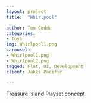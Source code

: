 ```yaml
---
layout: project
title:  "Whirlpool"

author: Tom Goddu
categories:
- toys
img: Whirlpool1.png
carousel:
- Whirlpool1.png
- Whirlpool2.png
tagged: Flat, UI, Development
client: Jakks Pacific

---
```

Treasure Island Playset concept

